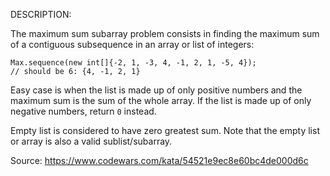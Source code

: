 DESCRIPTION:

The maximum sum subarray problem consists in finding the maximum sum of a contiguous subsequence in an array or list of integers:

```
Max.sequence(new int[]{-2, 1, -3, 4, -1, 2, 1, -5, 4});
// should be 6: {4, -1, 2, 1}
```

Easy case is when the list is made up of only positive numbers and the maximum sum is the sum of the whole array. If the list is made up of only negative numbers, return `0` instead.

Empty list is considered to have zero greatest sum. Note that the empty list or array is also a valid sublist/subarray.

Source: https://www.codewars.com/kata/54521e9ec8e60bc4de000d6c
